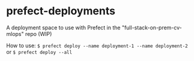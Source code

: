 # prefect-deployments
A deployment space to use with Prefect in the "full-stack-on-prem-cv-mlops" repo (WIP)

How to use:
```$ prefect deploy --name deployment-1 --name deployment-2```  
or ```$ prefect deploy --all``` 